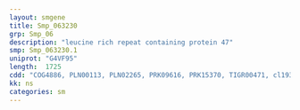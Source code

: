 ```yaml
---
layout: smgene
title: Smp_063230
grp: Smp_06
description: "leucine rich repeat containing protein 47"
smp: Smp_063230.1
uniprot: "G4VF95"
length:  1725
cdd: "COG4886, PLN00113, PLN02265, PRK09616, PRK15370, TIGR00471, cl19302, cl21573, pfam12799, pfam13855, smart00873"
kk: ns
categories: sm
---
```

